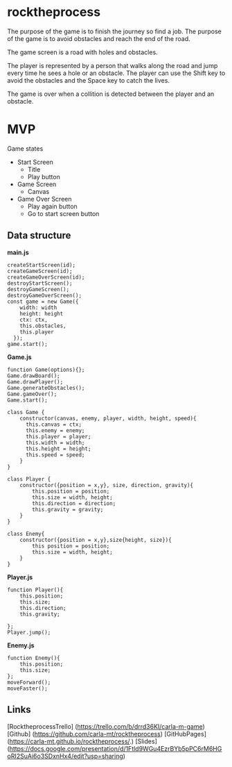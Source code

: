 # rocktheprocess
The purpose of the game is to finish the journey so find a job. The purpose of the game is to avoid obstacles and reach the end of the road.

The game screen is a road with holes and obstacles.

The player is represented by a person that walks along the road and jump every time he sees a hole or an obstacle.
The player can use the Shift key to avoid the obstacles and the Space key to catch the lives.

The game is over when a collition is detected between the player and an obstacle.



# MVP
Game states
* Start Screen
    * Title
    * Play button
* Game Screen
    * Canvas
* Game Over Screen
    * Play again button
    * Go to start screen button


## Data structure
__main.js__
````
createStartScreen(id);
createGameScreen(id);
createGameOverScreen(id);
destroyStartScreen();
destroyGameScreen();
destroyGameOverScreen();
const game = new Game({
    width: width
    height: height
    ctx: ctx,
    this.obstacles,
    this.player
  });
game.start();
````
__Game.js__
````
function Game(options){};
Game.drawBoard();
Game.drawPlayer();
Game.generateObstacles();
Game.gameOver();
Game.start();

class Game {
    constructor(canvas, enemy, player, width, height, speed){
      this.canvas = ctx;
      this.enemy = enemy;
      this.player = player;
      this.width = width;
      this.height = height;
      this.speed = speed;
    }
}

class Player {
    constructor({position = x,y}, size, direction, gravity){
        this.position = position;
        this.size = width, height;
        this.direction = direction;
        this.gravity = gravity;
    }
}

class Enemy{
    constructor({position = x,y},size{height, size}){
        this position = position;
        this.size = width, height;
    }
}

````
__Player.js__
````
function Player(){
    this.position;
    this.size;
    this.direction;
    this.gravity;

};
Player.jump();
````
__Enemy.js__
````
function Enemy(){
    this.position;
    this.size;
};
moveForward();
moveFaster();
````
## Links
[RocktheprocessTrello] (https://trello.com/b/drrd36KI/carla-m-game)
[Github] (https://github.com/carla-mt/rocktheprocess) 
[GitHubPages] (https://carla-mt.github.io/rocktheprocess/.)
[Slides] (https://docs.google.com/presentation/d/1Ftld9WGu4EzrBYb5pPC6rM6HGoRI2SuAi6o3SDxnHx4/edit?usp=sharing)
